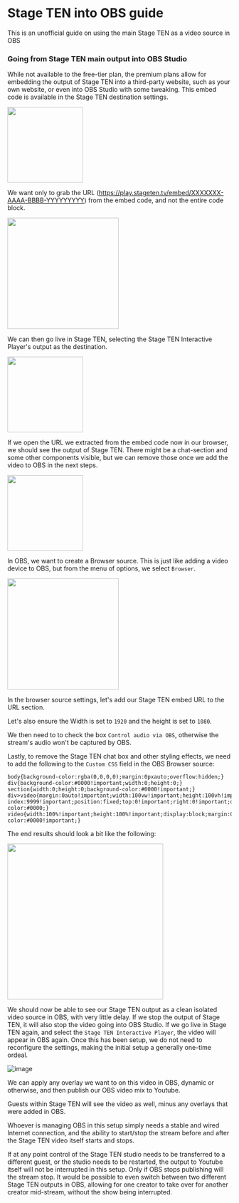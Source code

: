 # Stage TEN into OBS guide

This is an unofficial guide on using the main Stage TEN as a video source in OBS

### Going from Stage TEN main output into OBS Studio

While not available to the free-tier plan, the premium plans allow for embedding the output of Stage TEN into a third-party website, such as your own website, or even into OBS Studio with some tweaking. This embed code is available in the Stage TEN destination settings.

<img src="https://user-images.githubusercontent.com/2575698/203494522-90279f82-b99b-44f6-9851-90000c7a6835.png" height="170" />

We want only to grab the URL (https://play.stageten.tv/embed/XXXXXXX-AAAA-BBBB-YYYYYYYYY) from the embed code, and not the entire code block.

<img src="https://user-images.githubusercontent.com/2575698/203493911-7b225b92-81a4-40f9-ba47-d51738253aad.png" height="250" />

We can then go live in Stage TEN, selecting the Stage TEN Interactive Player's output as the destination. 

<img src="https://user-images.githubusercontent.com/2575698/203497924-8e9371fc-9098-4409-883d-857fc99e0bbb.png" height="170" />


If we open the URL we extracted from the embed code now in our browser, we should see the output of Stage TEN.  There might be a chat-section and some other components visible, but we can remove those once we add the video to OBS in the next steps.

<img src="https://user-images.githubusercontent.com/2575698/203493652-d81e92f9-e21e-4489-9273-3b8f4863cd16.png" height="170" />


In OBS, we want to create a Browser source. This is just like adding a video device to OBS, but from the menu of options, we select `Browser`.

<img src="https://user-images.githubusercontent.com/2575698/203499296-b34b0a08-7d0f-4948-b2f8-8058c18e2aed.png" height="250" />

In the browser source settings, let's add our Stage TEN embed URL to the URL section.

Let's also ensure the Width is set to `1920` and the height is set to `1080`.

We then need to to check the box `Control audio via OBS`, otherwise the stream's audio won't be captured by OBS.

Lastly, to remove the Stage TEN chat box and other styling effects, we need to add the following to the `Custom CSS` field in the OBS Browser source:
```
body{background-color:rgba(0,0,0,0);margin:0pxauto;overflow:hidden;}
div{background-color:#0000!important;width:0;height:0;}
section{width:0;height:0;background-color:#0000!important;}
div>video{margin:0auto!important;width:100vw!important;height:100vh!important;z-index:9999!important;position:fixed;top:0!important;right:0!important;display:block!important;background-color:#0000;}
video{width:100%!important;height:100%!important;display:block;margin:0auto;padding:0;background-color:#0000!important;}
```

The end results should look a bit like the following:

<img src="https://user-images.githubusercontent.com/2575698/203493136-7c850584-4936-46cc-976b-e27c6e3cd9df.png" width="350" />

We should now be able to see our Stage TEN output as a clean isolated video source in OBS, with very little delay.  If we stop the output of Stage TEN, it will also stop the video going into OBS Studio. If we go live in Stage TEN again, and select the `Stage TEN Interactive Player`, the video will appear in OBS again.  Once this has been setup, we do not need to reconfigure the settings, making the initial setup a generally one-time ordeal.

![image](https://user-images.githubusercontent.com/2575698/203500549-faff82c6-de40-4657-9aae-4ffb70537fbd.png)


We can apply any overlay we want to on this video in OBS, dynamic or otherwise, and then publish our OBS video mix to Youtube.

Guests within Stage TEN will see the video as well, minus any overlays that were added in OBS.

Whoever is managing OBS in this setup simply needs a stable and wired Internet connection, and the ability to start/stop the stream before and after the Stage TEN video itself starts and stops.

If at any point control of the Stage TEN studio needs to be transferred to a different guest, or the studio needs to be restarted, the output to Youtube itself will not be interrupted in this setup. Only if OBS stops publishing will the stream stop.  It would be possible to even switch between two different Stage TEN outputs in OBS, allowing for one creator to take over for another creator mid-stream, without the show being interrupted.



